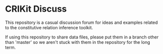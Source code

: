 # CRIKit Discuss

This repository is a casual discussion forum for ideas and examples
related to the constitutive relation inference toolkit.

If using this repository to share data files, please put them in a
branch other than 'master' so we aren't stuck with them in the
repository for the long term.

